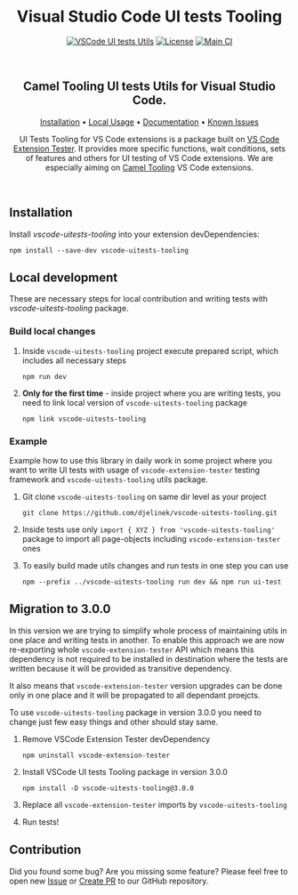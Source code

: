 <h1 align="center">
  <br>
  Visual Studio Code UI tests Tooling
</h1>

<p align="center">
  <a href="https://www.npmjs.com/package/vscode-uitests-tooling"><img src="https://img.shields.io/npm/v/vscode-uitests-tooling?label=npmjs&color=orange&style=for-the-badge" alt="VSCode UI tests Utils"/></a>
  <a href="https://github.com/djelinek/vscode-uitests-tooling/blob/main/LICENSE"><img src="https://img.shields.io/badge/license-Apache%202-blue.svg?style=for-the-badge&logo=appveyor" alt="License"/></a>
  <a href="https://github.com/djelinek/vscode-uitests-tooling/actions/workflows/main.yml"><img src="https://img.shields.io/github/actions/workflow/status/djelinek/vscode-uitests-tooling/main.yml?label=Main%20CI&style=for-the-badge" alt="Main CI"></a>
</p><br/>

<h2 align="center">Camel Tooling UI tests Utils for Visual Studio Code.</h2>

<p align="center">
  <a href="#installation">Installation</a> •
  <a href="#local-development">Local Usage</a> •
  <a href="https://github.com/redhat-developer/vscode-extension-tester/wiki/">Documentation</a> •
  <a href="https://github.com/redhat-developer/vscode-extension-tester/blob/main/KNOWN_ISSUES.md">Known Issues</a>
</p>

<p align="center">
UI Tests Tooling for VS Code extensions is a package built on <a href="https://github.com/redhat-developer/vscode-extension-tester">VS Code Extension Tester</a>. It provides more specific functions, wait conditions, sets of features and others for UI testing of VS Code extensions. We are especially aiming on <a href="https://github.com/camel-tooling">Camel Tooling</a> VS Code extensions.
</p><br/>

## Installation

Install _vscode-uitests-tooling_ into your extension devDependencies:

```nodejs
npm install --save-dev vscode-uitests-tooling
```

## Local development

These are necessary steps for local contribution and writing tests with _vscode-uitests-tooling_ package.

### Build local changes

1. Inside `vscode-uitests-tooling` project execute prepared script, which includes all necessary steps

    ```nodejs
    npm run dev
    ```

2. **Only for the first time** - inside project where you are writing tests, you need to link local version of `vscode-uitests-tooling` package

   ```nodejs
   npm link vscode-uitests-tooling
   ```

### Example

Example how to use this library in daily work in some project where you want to write UI tests with usage of `vscode-extension-tester` testing framework and `vscode-uitests-tooling` utils package.

1. Git clone `vscode-uitests-tooling` on same dir level as your project

   ```git
   git clone https://github.com/djelinek/vscode-uitests-tooling.git
   ```

2. Inside tests use only `import { XYZ } from 'vscode-uitests-tooling'` package to import all page-objects including `vscode-extension-tester` ones

3. To easily build made utils changes and run tests in one step you can use

   ```nodejs
   npm --prefix ../vscode-uitests-tooling run dev && npm run ui-test
   ```

## Migration to 3.0.0

In this version we are trying to simplify whole process of maintaining utils in one place and writing tests in another. To enable this approach we are now re-exporting whole `vscode-extension-tester` API which means this dependency is not required to be installed in destination where the tests are written because it will be provided as transitive dependency.

It also means that `vscode-extension-tester` version upgrades can be done only in one place and it will be propagated to all dependant proejcts.

To use `vscode-uitests-tooling` package in version 3.0.0 you need to change just few easy things and other should stay same.

1. Remove VSCode Extension Tester devDependency

   ```nodejs
   npm uninstall vscode-extension-tester
   ```

2. Install VSCode UI tests Tooling package in version 3.0.0

   ```nodejs
   npm install -D vscode-uitests-tooling@3.0.0
   ```

3. Replace all `vscode-extension-tester` imports by `vscode-uitests-tooling`
4. Run tests!

## Contribution

Did you found some bug? Are you missing some feature? Please feel free to open new [Issue](https://github.com/djelinek/vscode-uitests-tooling/issues) or [Create PR](https://github.com/djelinek/vscode-uitests-tooling/pulls) to our GitHub repository.
